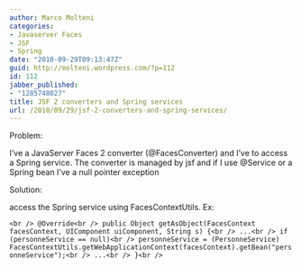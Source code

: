 ```yaml
---
author: Marco Molteni
categories:
- Javaserver Faces
- JSF
- Spring
date: "2010-09-29T09:13:47Z"
guid: http://molteni.wordpress.com/?p=112
id: 112
jabber_published:
- "1285748027"
title: JSF 2 converters and Spring services
url: /2010/09/29/jsf-2-converters-and-spring-services/
---
```

Problem:
  
I&#8217;ve a JavaServer Faces 2 converter (@FacesConverter) and I&#8217;ve to access a Spring service. The converter is managed by jsf and if I use @Service or a Spring bean I&#8217;ve a null pointer exception

Solution:
  
access the Spring service using FacesContextUtils. Ex:

`<br />
 @Override<br />
    public Object getAsObject(FacesContext facesContext, UIComponent uiComponent, String s) {<br />
  ...<br />
      if (personneService == null)<br />
          personneService = (PersonneService) FacesContextUtils.getWebApplicationContext(facesContext).getBean("personneService");<br />
   ...<br />
   }<br />
`